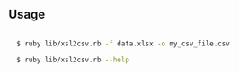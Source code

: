 ## Usage

```bash  
  
  $ ruby lib/xsl2csv.rb -f data.xlsx -o my_csv_file.csv
  
  $ ruby lib/xsl2csv.rb --help

```
